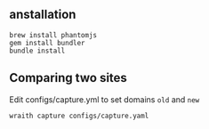 ## anstallation

```
brew install phantomjs
gem install bundler
bundle install
```

## Comparing two sites

Edit configs/capture.yml to set domains `old` and `new`

`wraith capture configs/capture.yaml`
